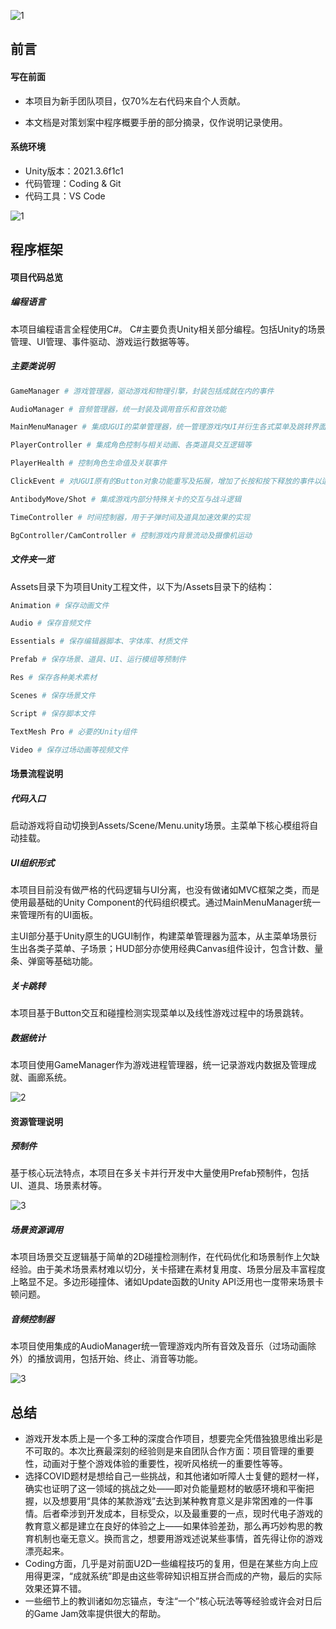 ![1](https://img-blog.csdnimg.cn/0b2fc001a1414310b071054d5a35bbbb.png#pic_center)

## 前言

#### 写在前面

- 本项目为新手团队项目，仅70%左右代码来自个人贡献。

- 本文档是对策划案中程序概要手册的部分摘录，仅作说明记录使用。

#### 系统环境

- Unity版本：2021.3.6f1c1
- 代码管理：Coding & Git
- 代码工具：VS Code

![1](https://img-blog.csdnimg.cn/a0607a265d4247d38dffd95af2e61202.png)

## 程序框架

#### 项目代码总览

##### 编程语言

本项目编程语言全程使用C#。
C#主要负责Unity相关部分编程。包括Unity的场景管理、UI管理、事件驱动、游戏运行数据等等。

##### 主要类说明

```bash
GameManager # 游戏管理器，驱动游戏和物理引擎，封装包括成就在内的事件

AudioManager # 音频管理器，统一封装及调用音乐和音效功能

MainMenuManager # 集成UGUI的菜单管理器，统一管理游戏内UI并衍生各式菜单及跳转界面

PlayerController # 集成角色控制与相关动画、各类道具交互逻辑等

PlayerHealth # 控制角色生命值及关联事件

ClickEvent # 对UGUI原有的Button对象功能重写及拓展，增加了长按和按下释放的事件以适配手机游戏的触控需求

AntibodyMove/Shot # 集成游戏内部分特殊关卡的交互与战斗逻辑

TimeController # 时间控制器，用于子弹时间及道具加速效果的实现

BgController/CamController # 控制游戏内背景流动及摄像机运动

```

##### 文件夹一览

Assets目录下为项目Unity工程文件，以下为/Assets目录下的结构：

```bash
Animation # 保存动画文件

Audio # 保存音频文件

Essentials # 保存编辑器脚本、字体库、材质文件

Prefab # 保存场景、道具、UI、运行模组等预制件

Res # 保存各种美术素材

Scenes # 保存场景文件

Script # 保存脚本文件

TextMesh Pro # 必要的Unity组件

Video # 保存过场动画等视频文件
```

#### 场景流程说明

##### 代码入口

启动游戏将自动切换到Assets/Scene/Menu.unity场景。主菜单下核心模组将自动挂载。

##### UI组织形式

本项目目前没有做严格的代码逻辑与UI分离，也没有做诸如MVC框架之类，而是使用最基础的Unity Component的代码组织模式。通过MainMenuManager统一来管理所有的UI面板。

主UI部分基于Unity原生的UGUI制作，构建菜单管理器为蓝本，从主菜单场景衍生出各类子菜单、子场景；HUD部分亦使用经典Canvas组件设计，包含计数、量条、弹窗等基础功能。

##### 关卡跳转

本项目基于Button交互和碰撞检测实现菜单以及线性游戏过程中的场景跳转。

##### 数据统计

本项目使用GameManager作为游戏进程管理器，统一记录游戏内数据及管理成就、画廊系统。

![2](https://img-blog.csdnimg.cn/b9e68a873d2e42de95fb28773013c893.png)

#### 资源管理说明

##### 预制件

基于核心玩法特点，本项目在多关卡并行开发中大量使用Prefab预制件，包括UI、道具、场景素材等。

![3](https://img-blog.csdnimg.cn/81d433aec49345ba898109ae46111e09.png)

##### 场景资源调用

本项目场景交互逻辑基于简单的2D碰撞检测制作，在代码优化和场景制作上欠缺经验。由于美术场景素材难以切分，关卡搭建在素材复用度、场景分层及丰富程度上略显不足。多边形碰撞体、诸如Update函数的Unity API泛用也一度带来场景卡顿问题。

##### 音频控制器

本项目使用集成的AudioManager统一管理游戏内所有音效及音乐（过场动画除外）的播放调用，包括开始、终止、消音等功能。

![3](https://img-blog.csdnimg.cn/0e6e4ff65c7c41ae92a0d88030b72673.png)

## 总结

- 游戏开发本质上是一个多工种的深度合作项目，想要完全凭借独狼思维出彩是不可取的。本次比赛最深刻的经验则是来自团队合作方面：项目管理的重要性，动画对于整个游戏体验的重要性，视听风格统一的重要性等等。
- 选择COVID题材是想给自己一些挑战，和其他诸如听障人士复健的题材一样，确实也证明了这一领域的挑战之处——即对负能量题材的敏感环境和平衡把握，以及想要用“具体的某款游戏”去达到某种教育意义是非常困难的一件事情。后者牵涉到开发成本，目标受众，以及最重要的一点，现时代电子游戏的教育意义都是建立在良好的体验之上——如果体验差劲，那么再巧妙构思的教育机制也毫无意义。换而言之，想要用游戏述说某些事情，首先得让你的游戏漂亮起来。
- Coding方面，几乎是对前面U2D一些编程技巧的复用，但是在某些方向上应用得更深，“成就系统”即是由这些零碎知识相互拼合而成的产物，最后的实际效果还算不错。
- 一些细节上的教训诸如勿忘锚点，专注“一个”核心玩法等等经验或许会对日后的Game Jam效率提供很大的帮助。
